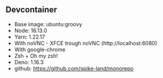 ## Devcontainer

- Base image: ubuntu:groovy
- Node: 16.13.0
- Yarn: 1.22.17
- With noVNC - XFCE trough noVNC (http://localhost:6080)
- With google-chrome
- Zsh + Oh my zsh!
- Deno: 1.16.3
- github: https://github.com/spike-land/monorepo
